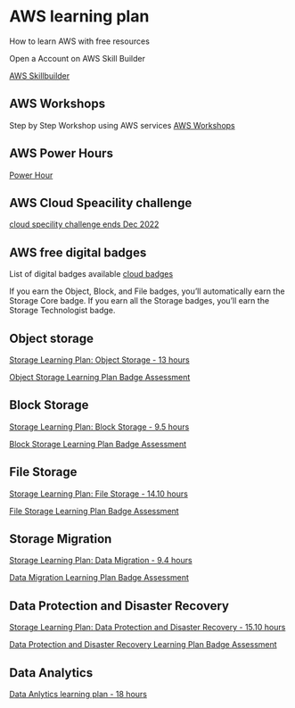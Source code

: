 # AWS learning plan

How to learn AWS with free resources

Open a Account on AWS Skill Builder

[AWS Skillbuilder](https://skillbuilder.aws)

## AWS Workshops

Step by Step Workshop using AWS services
[AWS Workshops](https://workshops.aws/)


## AWS Power Hours

[Power Hour](https://pages.awscloud.com/traincert-twitch-power-hour-architecting.html)

## AWS Cloud Speacility challenge

[cloud specility challenge ends Dec 2022](https://pages.awscloud.com/GLOBAL-ln-GC-TrainCert-Specialty-Certification-Challenge-2022-reg.html)

## AWS free digital badges

List of digital badges available
[cloud badges](https://aws.amazon.com/training/badges)

If you earn the Object, Block, and File badges, you’ll automatically earn the Storage Core badge. If you earn all the Storage badges, you’ll earn the Storage Technologist badge.


## Object storage 

[Storage Learning Plan: Object Storage - 13 hours](https://explore.skillbuilder.aws/learn/learning_plan/view/51/storage-learning-plan-object-storage)

[Object Storage Learning Plan Badge Assessment](https://explore.skillbuilder.aws/learn/course/internal/view/elearning/10802/object-storage-learning-plan-badge-assessment)


## Block Storage

[Storage Learning Plan: Block Storage - 9.5 hours](https://explore.skillbuilder.aws/learn/learning_plan/view/93/storage-learning-plan-block-storage)

[Block Storage Learning Plan Badge Assessment](https://explore.skillbuilder.aws/learn/course/internal/view/elearning/10804/block-storage-learning-plan-badge-assessment)


## File Storage

[Storage Learning Plan: File Storage - 14.10 hours](https://explore.skillbuilder.aws/learn/learning_plan/view/95/storage-learning-plan-file-storage)

[File Storage Learning Plan Badge Assessment](https://explore.skillbuilder.aws/learn/course/internal/view/elearning/12734/file-storage-learning-plan-badge-assessment)


## Storage Migration

[Storage Learning Plan: Data Migration - 9.4 hours](https://explore.skillbuilder.aws/learn/learning_plan/view/94/storage-learning-plan-data-migration)

[Data Migration Learning Plan Badge Assessment](https://explore.skillbuilder.aws/learn/course/internal/view/elearning/13043/data-migration-learning-plan-badge-assessment)


## Data Protection and Disaster Recovery

[Storage Learning Plan: Data Protection and Disaster Recovery - 15.10 hours](https://explore.skillbuilder.aws/learn/learning_plan/view/54/storage-learning-plan-data-protection-and-disaster-recovery)

[Data Protection and Disaster Recovery Learning Plan Badge Assessment](https://explore.skillbuilder.aws/learn/course/internal/view/elearning/12811/data-protection-and-disaster-recovery-learning-plan-badge-assessment)


## Data Analytics

[Data Anlytics learning plan - 18 hours ](https://explore.skillbuilder.aws/learn/learning_plan/view/97/data-analytics-learning-plan)
